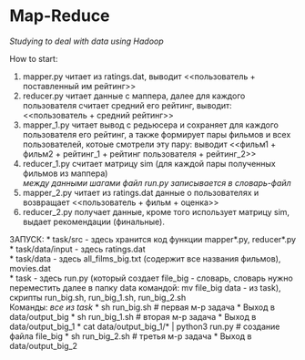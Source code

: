 # Map-Reduce

*Studying to deal with data using Hadoop*

How to start:

1. mapper.py читает из ratings.dat, выводит <<пользователь + поставленный им рейтинг>>
2. reducer.py читает данные с маппера, далее для каждого пользователя считает средний его рейтинг, выводит: <<пользователь + средний рейтинг>>
3. mapper_1.py читает вывод с редьюсера и сохраняет для каждого пользователя его рейтинг, а также формирует пары фильмов и всех пользователей, котоые смотрели эту пару: выводит <<фильм1 + фильм2 + рейтинг_1 + рейтинг пользователя + рейтинг_2>>
4. reducer_1.py считает матрицу sim (для каждой пары полученных фильмов из маппера)  
*между данными шагами файл run.py записывается в словарь-файл*
5. mapper_2.py читает из ratings.dat данные о пользователях и возвращает <<пользователь + фильм + оценка>>
6. reducer_2.py получает данные, кроме того использует матрицу sim, выдает рекомендации (финальные).

ЗАПУСК:
        * task/src - здесь хранится код функции mapper*.py, reducer*.py  
        * task/data/input - здесь ratings.dat  
        * task/data - здесь all_films_big.txt (содержит все названия фильмов), movies.dat  
        * task - здесь run.py (который создает file_big - словарь, словарь нужно переместить далее в папку data командой: mv file_big data - из task), скрипты run_big.sh, run_big_1.sh, run_big_2.sh  
Команды: *все из task*
	* sh run_big.sh # первая м-р задача
	* Выход в data/output_big
	* sh run_big_1.sh # вторая м-р задача
	* Выход в data/output_big_1
	* cat data/output_big_1/* | python3 run.py # создание файла file_big
	* sh run_big_2.sh # третья м-р задача
	* Выход в data/output_big_2

